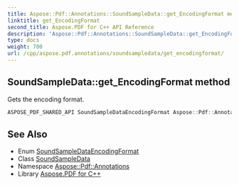 ```yaml
---
title: Aspose::Pdf::Annotations::SoundSampleData::get_EncodingFormat method
linktitle: get_EncodingFormat
second_title: Aspose.PDF for C++ API Reference
description: 'Aspose::Pdf::Annotations::SoundSampleData::get_EncodingFormat method. Gets the encoding format in C++.'
type: docs
weight: 700
url: /cpp/aspose.pdf.annotations/soundsampledata/get_encodingformat/
---
```

## SoundSampleData::get_EncodingFormat method


Gets the encoding format.

```cpp
ASPOSE_PDF_SHARED_API SoundSampleDataEncodingFormat Aspose::Pdf::Annotations::SoundSampleData::get_EncodingFormat() const
```

## See Also

* Enum [SoundSampleDataEncodingFormat](../../soundsampledataencodingformat/)
* Class [SoundSampleData](../)
* Namespace [Aspose::Pdf::Annotations](../../)
* Library [Aspose.PDF for C++](../../../)
